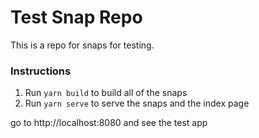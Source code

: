# Test Snap Repo

This is a repo for snaps for testing.

### Instructions

1. Run `yarn build` to build all of the snaps
2. Run `yarn serve` to serve the snaps and the index page

go to http://localhost:8080 and see the test app
